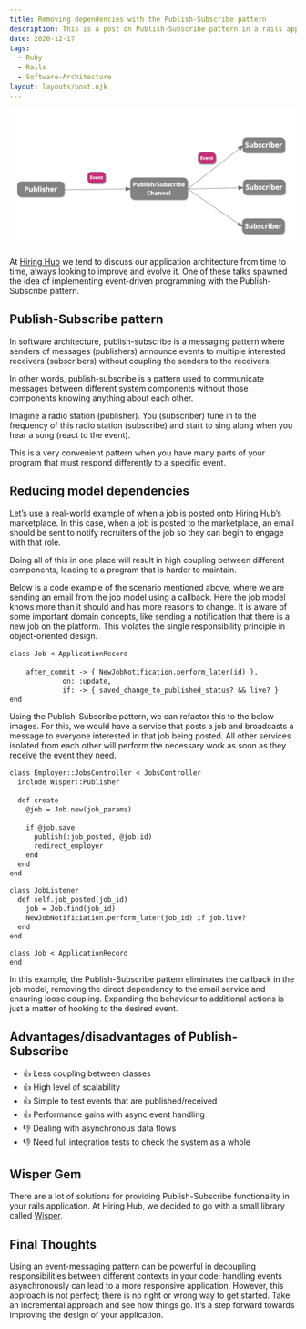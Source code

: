 ```yaml
---
title: Removing dependencies with the Publish-Subscribe pattern
description: This is a post on Publish-Subscribe pattern in a rails application
date: 2020-12-17
tags:
  - Ruby
  - Rails
  - Software-Architecture
layout: layouts/post.njk
---
```


![Publish-Subscribe](/img/pub-sub.png)

At [Hiring Hub](http://www.hiring-hub.com/) we tend to discuss our application architecture from time to time, always looking to improve and evolve it. One of these talks spawned the idea of implementing event-driven programming with the Publish-Subscribe pattern.

## Publish-Subscribe pattern

In software architecture, publish-subscribe is a messaging pattern where senders of messages (publishers) announce events to multiple interested receivers (subscribers) without coupling the senders to the receivers.

In other words, publish-subscribe is a pattern used to communicate messages between different system components without those components knowing anything about each other.

Imagine a radio station (publisher). You (subscriber) tune in to the frequency of this radio station (subscribe) and start to sing along when you hear a song (react to the event).

This is a very convenient pattern when you have many parts of your program that must respond differently to a specific event.

## Reducing model dependencies

Let’s use a real-world example of when a job is posted onto Hiring Hub’s marketplace. In this case, when a job is posted to the marketplace, an email should be sent to notify recruiters of the job so they can begin to engage with that role.

Doing all of this in one place will result in high coupling between different components, leading to a program that is harder to maintain.

Below is a code example of the scenario mentioned above, where we are sending an email from the job model using a callback. Here the job model knows more than it should and has more reasons to change. It is aware of some important domain concepts, like sending a notification that there is a new job on the platform. This violates the single responsibility principle in object-oriented design.

```ruby/
class Job < ApplicationRecord

	after_commit -> { NewJobNotification.perform_later(id) },
             on: :update,
             if: -> { saved_change_to_published_status? && live? }
end
```

Using the Publish-Subscribe pattern, we can refactor this to the below images. For this, we would have a service that posts a job and broadcasts a message to everyone interested in that job being posted. All other services isolated from each other will perform the necessary work as soon as they receive the event they need.

```ruby/
class Employer::JobsController < JobsController
  include Wisper::Publisher

  def create
    @job = Job.new(job_params)

    if @job.save
      publish(:job_posted, @job.id)
      redirect_employer
    end
  end
end
```

```ruby/
class JobListener
  def self.job_posted(job_id)
    job = Job.find(job_id)
    NewJobNotificiation.perform_later(job_id) if job.live?
  end
end
```

```ruby/
class Job < ApplicationRecord
end
```

In this example, the Publish-Subscribe pattern eliminates the callback in the job model, removing the direct dependency to the email service and ensuring loose coupling. Expanding the behaviour to additional actions is just a matter of hooking to the desired event.

## Advantages/disadvantages of Publish-Subscribe
  * 👍 Less coupling between classes
  * 👍 High level of scalability
  * 👍 Simple to test events that are published/received
  * 👍 Performance gains with async event handling
  * 👎 Dealing with asynchronous data flows
  * 👎 Need full integration tests to check the system as a whole

## Wisper Gem

There are a lot of solutions for providing Publish-Subscribe functionality in your rails application. At Hiring Hub, we decided to go with a small library called [Wisper](https://github.com/krisleech/wisper).

## Final Thoughts

Using an event-messaging pattern can be powerful in decoupling responsibilities between different contexts in your code; handling events asynchronously can lead to a more responsive application. However, this approach is not perfect; there is no right or wrong way to get started. Take an incremental approach and see how things go. It’s a step forward towards improving the design of your application.